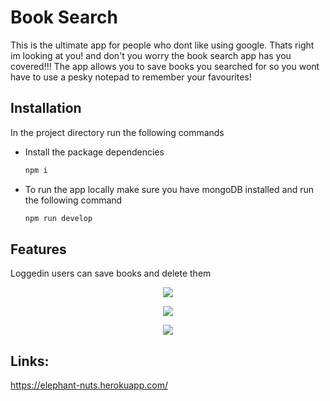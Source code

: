 # Book Search 

This is the ultimate app for people who dont like using google. Thats right im looking at you! and don't you worry the book search app has you covered!!!
The app allows you to save books you searched for so you wont have to use a pesky notepad to remember your favourites!

## Installation

In the project directory run the following commands

- Install the package dependencies
  ```sh
  npm i
  ```
- To run the app locally make sure you have mongoDB installed and run the following command
  ```sh
  npm run develop
  ```

## Features
Loggedin users can save books and delete them

<p align="center">
<img src="https://user-images.githubusercontent.com/114792819/216424896-e9d9ed50-955e-4149-a952-ccc6aa4ca8cf.png" />
</p>

<p align="center">
<img src="https://user-images.githubusercontent.com/114792819/227087892-26a06bba-74ee-458a-a30f-f67de43a30c8.png" />
</p>

<p align="center">
<img src="https://user-images.githubusercontent.com/114792819/227088105-395d55ff-cd67-40d4-b083-60bafe9fa271.png" />
</p>

## Links:
https://elephant-nuts.herokuapp.com/ 
